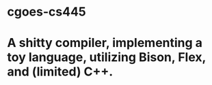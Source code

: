 # cgoes-cs445
# A shitty compiler, implementing a toy language, utilizing Bison, Flex, and (limited) C++.
